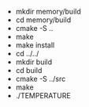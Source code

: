 - mkdir memory/build
- cd memory/build
- cmake -S ..
- make 
- make install
- cd ../../
- mkdir build
- cd build
- cmake -S ../src
- make
- ./TEMPERATURE